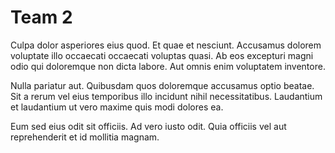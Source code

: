 # Team 2

Culpa dolor asperiores eius quod. Et quae et nesciunt. Accusamus dolorem voluptate illo occaecati occaecati voluptas quasi. Ab eos excepturi magni odio qui doloremque non dicta labore. Aut omnis enim voluptatem inventore.
 
Nulla pariatur aut. Quibusdam quos doloremque accusamus optio beatae. Sit a rerum vel eius temporibus illo incidunt nihil necessitatibus. Laudantium et laudantium ut vero maxime quis modi dolores ea.
 
Eum sed eius odit sit officiis. Ad vero iusto odit. Quia officiis vel aut reprehenderit et id mollitia magnam.
